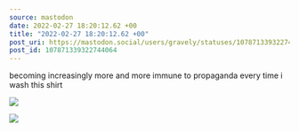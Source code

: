 ```yaml
---
source: mastodon
date: 2022-02-27 18:20:12.62 +00
title: "2022-02-27 18:20:12.62 +00"
post_uri: https://mastodon.social/users/gravely/statuses/107871339322744064
post_id: 107871339322744064
---
```

becoming increasingly more and more immune to propaganda every time i wash this shirt


![](/images/107871339136467382.jpg)

![](/images/107871339283133950.jpg)

